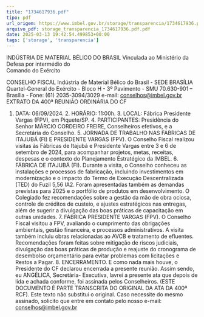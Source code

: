 ```yaml
---
title: "1734617936.pdf"
tipo: pdf
url_origem: https://www.imbel.gov.br/storage/transparencia/1734617936.pdf
arquivo_pdf: storage_transparencia_1734617936.pdf.pdf
date: 2025-03-13 19:42:54.499853+00:00
tags: ['storage', 'transparencia']
---
```


INDÚSTRIA DE MATERIAL BÉLICO DO BRASIL 
Vinculada ao Ministério da Defesa por intermédio do  
Comando do Exército 
 
CONSELHO FISCAL 
Indústria de Material Bélico do Brasil - SEDE BRASÍLIA 
Quartel-General do Exército - Bloco H - 3º Pavimento - SMU 
70.630-901 – Brasília - Fone: (61) 2035-3094/3029 e-mail: conselhos@imbel.gov.br 
EXTRATO DA 400ª REUNIÃO ORDINÁRIA DO CF 
1. DATA: 06/09/2024. 2. HORÁRIO: 11:00h. 3. LOCAL: Fábrica Presidente Vargas 
(FPV), em Piquete/SP. 4. PARTICIPANTES: Presidência do Senhor MÁRCIO 
CORDEIRO FREIRE, Conselheiros efetivos, e a Secretária do Conselho. 5. JORNADA 
DE TRABALHO NAS FÁBRICAS DE ITAJUBÁ (FI) E PRESIDENTE VARGAS (FPV). 
O Conselho Fiscal realizou visitas às Fábricas de Itajubá e Presidente Vargas entre 3 e 
6 de setembro de 2024, para acompanhar projetos, metas, receitas, despesas e o 
contexto do Planejamento Estratégico da IMBEL. 6. FÁBRICA DE ITAJUBÁ (FI). 
Durante a visita, o Conselho conheceu as instalações e processos de fabricação, 
incluindo investimentos em modernização e o impacto do Termo de Execução 
Descentralizada (TED) do Fuzil 5,56 IA2. Foram apresentadas também as demandas 
previstas para 2025 e o portfólio de produtos em desenvolvimento. O Colegiado fez 
recomendações sobre a gestão da mão de obra ociosa, controle de créditos de custeio, 
e ajustes estratégicos nas entregas, além de sugerir a divulgação das boas práticas de 
capacitação em outras unidades. 7. FÁBRICA PRESIDENTE VARGAS (FPV). O 
Conselho Fiscal visitou a FPV, avaliando o cumprimento das obrigações ambientais, 
gestão financeira, e processos administrativos. A visita também incluiu obras 
relacionadas ao AVCB e tratamento de efluentes. Recomendações foram feitas sobre 
mitigação de riscos judiciais, divulgação das boas práticas de produção e reajuste do 
cronograma de desembolso orçamentário para evitar problemas com licitações e 
Restos a Pagar. 8. ENCERRAMENTO. E como nada mais houve, o Presidente do CF 
declarou encerrada a presente reunião. Assim sendo, eu ANGÉLICA, Secretária-
Executiva, lavrei a presente ata que depois de lida e achada conforme, foi assinada 
pelos Conselheiros. (ESTE DOCUMENTO É PARTE TRANSCRITA DO ORIGINAL DA 
ATA DA 400ª RCF). 
Este texto não substitui o original. Caso necessite do mesmo assinado, solicito que 
entre em contato pelo nosso e-mail: conselhos@imbel.gov.br 
 
 

